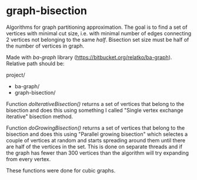 # graph-bisection
Algorithms for graph partitioning approximation. The goal is to find a set of vertices with minimal cut size, i.e. with minimal number of edges connecting 2 vertices not belonging to the same _half_. Bisection set size must be half of the number of vertices in graph.

Made with _ba-graph_ library (https://bitbucket.org/relatko/ba-graph). Relative path should be:

project/
-  ba-graph/
-  graph-bisection/

Function _doIterativeBisection()_ returns a set of vertices that belong to the bisection and does this using something I called "Single vertex exchange iterative" bisection method.

Function _doGrowingBisection()_ returns a set of vertices that belong to the bisection and does this using "Parallel growing bisection" which selectes a couple of vertices at random and starts spreading around them until there are half of the vertices in the set. This is done on separate threads and if the graph has fewer than 300 vertices than the algorithm will try expanding from every vertex.

These functions were done for cubic graphs.
